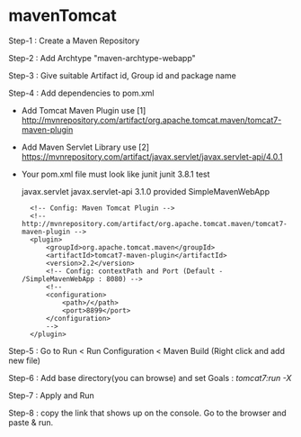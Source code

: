 # mavenTomcat

Step-1 : Create a Maven Repository

Step-2 : Add Archtype "maven-archtype-webapp"

Step-3 : Give suitable Artifact id, Group id and package name

Step-4 : Add dependencies to pom.xml
   * Add Tomcat Maven Plugin 
    use [1] http://mvnrepository.com/artifact/org.apache.tomcat.maven/tomcat7-maven-plugin
    
   * Add Maven Servlet Library
    use [2] https://mvnrepository.com/artifact/javax.servlet/javax.servlet-api/4.0.1
   
   
   * Your pom.xml file must look like
     <dependencies>
       <dependency>
           <groupId>junit</groupId>
           <artifactId>junit</artifactId>
           <version>3.8.1</version>
           <scope>test</scope>
       </dependency>
 
       <!-- Servlet Library -->
       <dependency>
           <groupId>javax.servlet</groupId>
           <artifactId>javax.servlet-api</artifactId>
           <version>3.1.0</version>
           <scope>provided</scope>
       </dependency>
        
      </dependencies>
    
 
      <build>
       <finalName>SimpleMavenWebApp</finalName>
       <plugins>
        
           <!-- Config: Maven Tomcat Plugin -->
           <!-- http://mvnrepository.com/artifact/org.apache.tomcat.maven/tomcat7-maven-plugin -->
           <plugin>
               <groupId>org.apache.tomcat.maven</groupId>
               <artifactId>tomcat7-maven-plugin</artifactId>
               <version>2.2</version>
               <!-- Config: contextPath and Port (Default - /SimpleMavenWebApp : 8080) -->
               <!--
               <configuration>
                   <path>/</path>
                   <port>8899</port>
               </configuration>
               --> 
           </plugin>
       </plugins>
      </build>
   
Step-5 : Go to Run < Run Configuration < Maven Build (Right click and add new file)

Step-6 : Add base directory(you can browse) and set Goals : *tomcat7:run -X*

Step-7 : Apply and Run

Step-8 : copy the link that shows up on the console. Go to the browser and paste & run.
